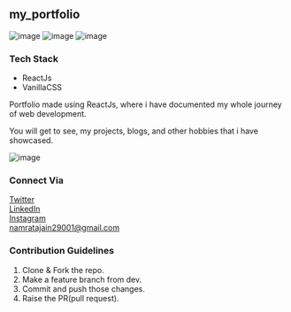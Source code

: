 ## my_portfolio

![image](https://img.shields.io/github/issues/Namrata-J/my_portfolio)
![image](https://img.shields.io/github/forks/Namrata-J/my_portfolio)
![image](https://img.shields.io/github/stars/Namrata-J/my_portfolio)

### Tech Stack

- ReactJs
- VanillaCSS

Portfolio made using ReactJs, where i have documented my whole journey of web development.

You will get to see, my projects, blogs, and other hobbies that i have showcased.

![image](https://user-images.githubusercontent.com/82696858/188204761-593b7daf-7682-4af7-ba49-839d653648d7.png)

### Connect Via

[Twitter](https://twitter.com/muse_the_coder) <br>
[LinkedIn](https://www.linkedin.com/in/namrata-jain-2b6203216/) <br>
[Instagram](https://www.instagram.com/the_dexterous_me/?r=nametag) <br>
namratajain29001@gmail.com <br>

### Contribution Guidelines

1. Clone & Fork the repo.
2. Make a feature branch from dev.
3. Commit and push those changes.
4. Raise the PR(pull request).
